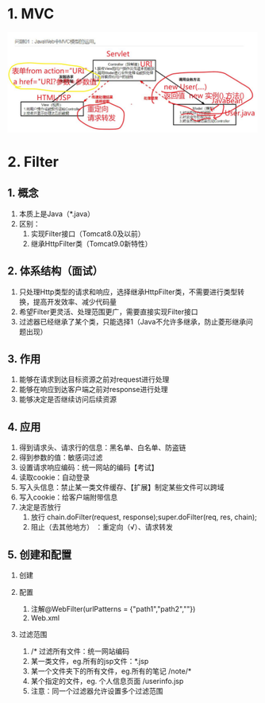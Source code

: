 # 1. MVC
![](day05_files/1.jpg)
# 2. Filter
## 1. 概念
1. 本质上是Java（*.java）
2. 区别：
	1. 实现Filter接口（Tomcat8.0及以前）
	2. 继承HttpFilter类（Tomcat9.0新特性）
## 2. 体系结构（面试）
1. 只处理Http类型的请求和响应，选择继承HttpFilter类，不需要进行类型转换，提高开发效率、减少代码量
2. 希望Filter更灵活、处理范围更广，需要直接实现Filter接口
3. 过滤器已经继承了某个类，只能选择1（Java不允许多继承，防止菱形继承问题出现）
## 3. 作用
1. 能够在请求到达目标资源之前对request进行处理
2. 能够在响应到达客户端之前对response进行处理
3. 能够决定是否继续访问后续资源
## 4. 应用
1. 得到请求头、请求行的信息：黑名单、白名单、防盗链
2. 得到参数的值：敏感词过滤
3. 设置请求响应编码：统一网站的编码【考试】
4. 读取cookie：自动登录
5. 写入头信息：禁止某一类文件缓存、【扩展】制定某些文件可以跨域
6. 写入cookie：给客户端附带信息
7. 决定是否放行
	1. 放行 chain.doFilter(request, response);super.doFilter(req, res, chain);
	2. 阻止（去其他地方） ：重定向（√）、请求转发
## 5. 创建和配置
1. 创建
2. 配置
	1. 注解@WebFilter(urlPatterns = {"path1","path2",""})
	2. Web.xml
	
3. 过滤范围
	1. /* 过滤所有文件：统一网站编码
	2. 某一类文件，eg.所有的jsp文件：*.jsp
	3. 某一个文件夹下的所有文件，eg.所有的笔记 /note/*
	4. 某个指定的文件，eg. 个人信息页面  /userinfo.jsp
	5. 注意：同一个过滤器允许设置多个过滤范围
